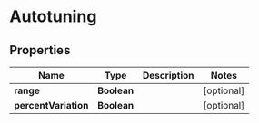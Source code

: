 

# Autotuning


## Properties

| Name | Type | Description | Notes |
|------------ | ------------- | ------------- | -------------|
|**range** | **Boolean** |  |  [optional] |
|**percentVariation** | **Boolean** |  |  [optional] |



